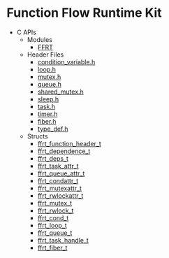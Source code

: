 # Function Flow Runtime Kit<!--function-flow-runtime-api-->

<!--Kit: Function Flow Runtime Kit-->
<!--Subsystem: Resourceschedule-->
<!--Owner: @chuchihtung; @yanleo-->
<!--Designer: @geoffrey_guo; @huangyouzhong-->
<!--Tester: @lotsof; @sunxuhao-->
<!--Adviser: @foryourself-->

- C APIs<!--function-flow-runtime-c-->
  - Modules<!--function-flow-runtime-module-->
    - [FFRT](capi-ffrt.md)
  - Header Files<!--function-flow-runtime-headerfile-->
    - [condition_variable.h](capi-condition-variable-h.md)
    - [loop.h](capi-loop-h.md)
    - [mutex.h](capi-mutex-h.md)
    - [queue.h](capi-queue-h.md)
    - [shared_mutex.h](capi-shared-mutex-h.md)
    - [sleep.h](capi-sleep-h.md)
    - [task.h](capi-task-h.md)
    - [timer.h](capi-timer-h.md)
    - [fiber.h](capi-fiber-h.md)
    - [type_def.h](capi-type-def-h.md)
  - Structs<!--function-flow-runtime-struct-->
    - [ffrt_function_header_t](capi-ffrt-ffrt-function-header-t.md)
    - [ffrt_dependence_t](capi-ffrt-ffrt-dependence-t.md)
    - [ffrt_deps_t](capi-ffrt-ffrt-deps-t.md)
    - [ffrt_task_attr_t](capi-ffrt-ffrt-task-attr-t.md)
    - [ffrt_queue_attr_t](capi-ffrt-ffrt-queue-attr-t.md)
    - [ffrt_condattr_t](capi-ffrt-ffrt-condattr-t.md)
    - [ffrt_mutexattr_t](capi-ffrt-ffrt-mutexattr-t.md)
    - [ffrt_rwlockattr_t](capi-ffrt-ffrt-rwlockattr-t.md)
    - [ffrt_mutex_t](capi-ffrt-ffrt-mutex-t.md)
    - [ffrt_rwlock_t](capi-ffrt-ffrt-rwlock-t.md)
    - [ffrt_cond_t](capi-ffrt-ffrt-cond-t.md)
    - [ffrt_loop_t](capi-ffrt-ffrt-loop-t.md)
    - [ffrt_queue_t](capi-ffrt-ffrt-queue-t.md)
    - [ffrt_task_handle_t](capi-ffrt-ffrt-task-handle-t.md)
    - [ffrt_fiber_t](capi-ffrt-ffrt-fiber-t.md)
